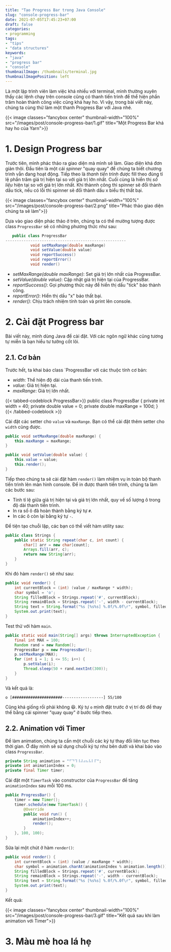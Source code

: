 ```yaml
---
title: "Tạo Progress Bar trong Java Console"
slug: "console-progress-bar"
date: 2021-07-05T17:45:23+07:00
draft: false
categories:
- programming
tags:
- "tips"
- "data structures"
keywords:
- "java"
- "progress bar"
- "console"
thumbnailImage: /thumbnails/terminal.jpg
thumbnailImagePosition: left
---
```


Là một lập trình viên làm việc khá nhiều với terminal, mình thường xuyên thấy các lệnh chạy trên console cũng có thanh tiến trình để thể hiện phần trăm hoàn thành công việc cũng khá hay ho. Vì vậy, trong bài viết này, chúng ta cùng thử làm một thanh Progress Bar với Java nhé.

<!--more-->

{{< image classes="fancybox center" thumbnail-width="100%" src="/images/post/console-progress-bar/1.gif" title="Một Progress Bar khá hay ho của Yarn">}}

<!--toc-->

# 1. Design Progress bar

Trước tiên, mình phác thảo ra giao diện mà mình sẽ làm. Giao diện khá đơn giản thôi. Đầu tiên là một cái *spinner* "quay quay" để chúng ta biết chương trình vẫn đang hoạt động. Tiếp theo là *thanh tiến trình* được fill theo đúng tỉ lệ phần trăm giá trị hiện tại so với giá trị lớn nhất. Cuối cùng là hiển thị *số liệu* hiện tại so với giá trị lớn nhất. Khi thànnh công thì spinner sẽ đổi thành dấu tick, nếu có lỗi thì spinner sẽ đổi thành dấu x biểu thị thất bại.

{{< image classes="fancybox center" thumbnail-width="100%" src="/images/post/console-progress-bar/2.png" title="Phác thảo giao diện chúng ta sẽ làm">}}

Dựa vào giao diện phác thảo ở trên, chúng ta có thể mường tượng được class `ProgressBar` sẽ có những phương thức như sau:

```java
   public class ProgressBar
-----------------------------------------------------
           void setMaxRange(double maxRange)
           void setValue(double value)
           void reportSuccess()
           void reportError()
           void render()
```

- *setMaxRange(double maxRange)*: Set giá trị lớn nhất của ProgressBar.
- *setValue(double value)*: Cập nhật giá trị hiện tại của ProgressBar.
- *reportSuccess()*: Gọi phương thức này để hiển thị dấu "tick" báo thành công.
- *reportError()*: Hiển thị dấu "x" báo thất bại.
- *render()*: Chịu trách nhiệm tính toán và print lên console.


# 2. Cài đặt Progress bar

Bài viết này, mình dùng Java để cài đặt. Với các ngôn ngữ khác cũng tương tự miễn là bạn hiểu tư tưởng cốt lõi.

## 2.1. Cơ bản

Trước hết, ta khai báo class `ProgressBar với các thuộc tính cơ bản:

- *width*: Thể hiện độ dài của thanh tiến trình.
- *value*: Giá trị hiện tại.
- *maxRange*: Giá trị lớn nhất.

{{< tabbed-codeblock ProgressBar>}}
    <!-- tab java -->
public class ProgressBar {
    private int width = 40;
    private double value = 0;
    private double maxRange = 100d;
}
    <!-- endtab -->
{{< /tabbed-codeblock >}}

Cài đặt các setter cho `value` và `maxRange`. Bạn có thể cài đặt thêm setter cho `width` cũng được.

```java
public void setMaxRange(double maxRange) {
    this.maxRange = maxRange;
}

public void setValue(double value) {
    this.value = value;
    this.render();
}
```

Tiếp theo chúng ta sẽ cài đặt hàm `render()` làm nhiệm vụ in toàn bộ thanh tiến trình lên màn hình console. Để in được thanh tiến trình, chúng ta làm các bước sau:

- Tính tỉ lệ giữa giá trị hiện tại và giá trị lớn nhất, quy về số lượng ô trong độ dài thanh tiến trình.
- In ra số ô đã hoàn thành bằng ký tự `#`.
- In các ô còn lại bằng ký tự `-`.

Để tiện tạo chuỗi lặp, các bạn có thể viết hàm utility sau:

```java
public class Strings {
    public static String repeat(char c, int count) {
        char[] arr = new char[count];
        Arrays.fill(arr, c);
        return new String(arr);
    }
}
```

Khi đó hàm `render()` sẽ như sau:

```java
public void render() {
    int currentBlock = (int) (value / maxRange * width);
    char symbol = 'o';
    String filledBlock = Strings.repeat('#', currentBlock);
    String remainBlock = Strings.repeat('-', width - currentBlock);
    String text = String.format("%s [%s%s] %.0f/%.0f\r", symbol, filledBlock, remainBlock, value, maxRange);
    System.out.print(text);
}
```

Test thử với hàm `main`.

```java
public static void main(String[] args) throws InterruptedException {
    final int MAX = 100;
    Random rand = new Random();
    ProgressBar p = new ProgressBar();
    p.setMaxRange(MAX);
    for (int i = 1; i <= 55; i++) {
        p.setValue(i);
        Thread.sleep(50 + rand.nextInt(300));
    }
}
```

Và kết quả là:

```text
o [######################------------------] 55/100
```

Cũng khá giống rồi phải không :laughing:. Ký tự `o` mình đặt trước ở vị trí đó để thay thế bằng cái spinner "quay quay" ở bước tiếp theo.

## 2.2. Animation với Timer

Để làm animation, chúng ta cần một chuỗi các ký tự thay đổi liên tục theo thời gian. Ở đây mình sẽ sử dụng chuỗi ký tự như bên dưới và khai báo vào class `ProgressBar`.

```java
private String animation = "⠋⠙⠹⠸⠼⠴⠦⠧⠇⠏";
private int animationIndex = 0;
private final Timer timer;
```

Cài đặt một `TimerTask` vào constructor của `ProgressBar` để tăng `animationIndex` sau mỗi 100 ms.

```java
public ProgressBar() {
    timer = new Timer();
    timer.schedule(new TimerTask() {
        @Override
        public void run() {
            animationIndex++;
            render();
        }
    }, 100, 100);
}
```

Sửa lại một chút ở hàm `render()`:

```java
public void render() {
    int currentBlock = (int) (value / maxRange * width);
    char symbol = animation.charAt(animationIndex % animation.length());
    String filledBlock = Strings.repeat('#', currentBlock);
    String remainBlock = Strings.repeat('-', width - currentBlock);
    String text = String.format("%s [%s%s] %.0f/%.0f\r", symbol, filledBlock, remainBlock, value, maxRange);
    System.out.print(text);
}
```

Kết quả:

{{< image classes="fancybox center" thumbnail-width="100%" src="/images/post/console-progress-bar/3.gif" title="Kết quả sau khi làm animation với Timer">}}

# 3. Màu mè hoa lá hẹ






